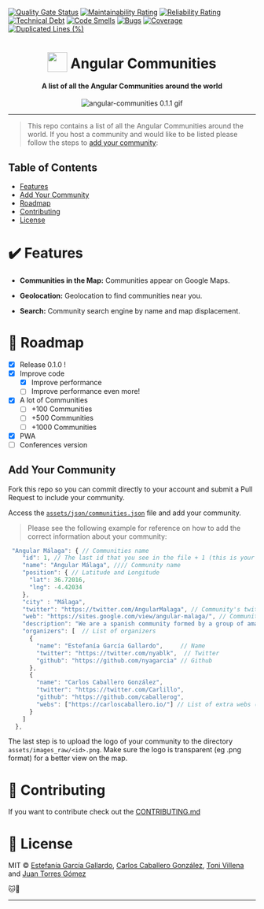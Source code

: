 [![Quality Gate Status](https://sonarcloud.io/api/project_badges/measure?project=voidcosmos_angular-communities&metric=alert_status)](https://sonarcloud.io/dashboard?id=voidcosmos_angular-communities)
[![Maintainability Rating](https://sonarcloud.io/api/project_badges/measure?project=voidcosmos_angular-communities&metric=sqale_rating)](https://sonarcloud.io/dashboard?id=voidcosmos_angular-communities)
[![Reliability Rating](https://sonarcloud.io/api/project_badges/measure?project=voidcosmos_angular-communities&metric=reliability_rating)](https://sonarcloud.io/dashboard?id=voidcosmos_angular-communities)
[![Technical Debt](https://sonarcloud.io/api/project_badges/measure?project=voidcosmos_angular-communities&metric=sqale_index)](https://sonarcloud.io/dashboard?id=voidcosmos_angular-communities)
[![Code Smells](https://sonarcloud.io/api/project_badges/measure?project=voidcosmos_angular-communities&metric=code_smells)](https://sonarcloud.io/dashboard?id=voidcosmos_angular-communities)
[![Bugs](https://sonarcloud.io/api/project_badges/measure?project=voidcosmos_angular-communities&metric=bugs)](https://sonarcloud.io/dashboard?id=voidcosmos_angular-communities)
[![Coverage](https://sonarcloud.io/api/project_badges/measure?project=voidcosmos_angular-communities&metric=coverage)](https://sonarcloud.io/dashboard?id=voidcosmos_angular-communities)
[![Duplicated Lines (%)](https://sonarcloud.io/api/project_badges/measure?project=voidcosmos_angular-communities&metric=duplicated_lines_density)](https://sonarcloud.io/dashboard?id=voidcosmos_angular-communities)


<h1 align="center">
<img width="40" valign="bottom" src="https://angular.io/assets/images/logos/angular/angular.svg">
Angular Communities
</h1>
<h4 align="center">A list of all the Angular Communities around the world</h4>

<p align="center">
  <img src="./docs/angular-communities-0.1.1.gif" alt="angular-communities 0.1.1 gif" />
</p>

---

> This repo contains a list of all the Angular Communities around the world. If you host a community and would like to be listed please follow the steps to [add your community](#add-your-community):

## Table of Contents

- [Features](#features)
- [Add Your Community](#add-your-community)
- [Roadmap](#roadmap)
- [Contributing](#contributing)
- [License](#license)

<a name="features"></a>

# :heavy_check_mark: Features

- **Communities in the Map:** Communities appear on Google Maps.

- **Geolocation:** Geolocation to find communities near you.

- **Search:** Community search engine by name and map displacement.

<a name="roadmap"></a>

# :crystal_ball: Roadmap

- [x] Release 0.1.0 !
- [x] Improve code
  - [x] Improve performance
  - [ ] Improve performance even more!
- [x] A lot of Communities
  - [ ] +100 Communities
  - [ ] +500 Communities
  - [ ] +1000 Communities
- [x] PWA
- [ ] Conferences version

<a name="#add-your-community"></a>

## Add Your Community

Fork this repo so you can commit directly to your account and submit a Pull Request to include your community.

Access the [`assets/json/communities.json`](https://github.com/voidcosmos/angular-communities/blob/master/src/assets/json/communities.json) file and add your community.

> Please see the following example for reference on how to add the correct information about your community:

```js
 "Angular Málaga": { // Communities name
    "id": 1, // The last id that you see in the file + 1 (this is your id :D)
    "name": "Angular Málaga", //// Community name
    "position": { // Latitude and Longitude
      "lat": 36.72016,
      "lng": -4.42034
    },
    "city" : "Málaga",
    "twitter": "https://twitter.com/AngularMalaga", // Community's twitter
    "web": "https://sites.google.com/view/angular-malaga/", // Community's web
    "description": "We are a spanish community formed by a group of amazing people. Our goal is to share our Angular/Javascript knowledge with anyone who want to learn about these awesome technologies.", // Nice description of your group (A few words)
    "organizers": [  // List of organizers
      {
        "name": "Estefanía García Gallardo",     // Name
        "twitter": "https://twitter.com/nyablk",  // Twitter
        "github": "https://github.com/nyagarcia" // Github
      },
      {
        "name": "Carlos Caballero González",
        "twitter": "https://twitter.com/Carlillo",
        "github": "https://github.com/caballerog",
        "webs": ["https://carloscaballero.io/"] // List of extra webs (blog or personal portfolio) that you want displayed
      }
    ]
  },
```

The last step is to upload the logo of your community to the directory `assets/images_raw/<id>.png`. Make sure the logo is transparent (eg .png format) for a better view on the map.

<a name="contributing"></a>

# :revolving_hearts: Contributing

If you want to contribute check out the [CONTRIBUTING.md](.github/CONTRIBUTING.md)

<a name="license"></a>

# :scroll: License

MIT © [Estefanía García Gallardo](https://github.com/NyaGarcia), [Carlos Caballero González](https://github.com/caballerog), [Toni Villena](https://github.com/tonivj5/) and [Juan Torres Gómez](https://github.com/zaldih)

:cat::baby_chick:

---

